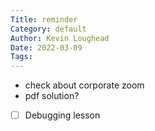 ```yaml
---
Title: reminder
Category: default
Author: Kevin Loughead
Date: 2022-03-09
Tags:
---
```



- check about corporate zoom
- pdf solution?

- [ ] Debugging lesson

      
